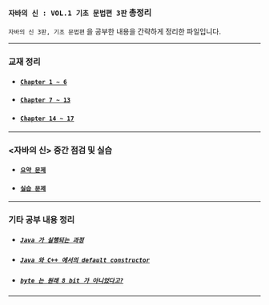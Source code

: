 
### `자바의 신 : VOL.1 기초 문법편 3판` 총정리

`자바의 신 3판, 기초 문법편` 을 공부한 내용을 간략하게 정리한 파일입니다.

---

### 교재 정리

- #### [`Chapter 1 ~ 6`](./ch_01_06.md)
- #### [`Chapter 7 ~ 13`](./ch_07_13.md)
- #### [`Chapter 14 ~ 17`](./ch_14_17.md)

---

### <자바의 신> 중간 점검 및 실습

- #### [`요약 문제`](../GOJ_mid_check/overview_problems/README.md)
- #### [`실습 문제`](../GOJ_mid_check/practice_problems/solution.md)

---

### 기타 공부 내용 정리

- ##### [`Java 가 실행되는 과정`](../ch_01/extra/how_does_java_works.md)

- ##### [`Java 와 C++ 에서의 default constructor`](../ch_03/extra/difference_of_default_constructor_in_java_and_cpp.md)

- ##### [`byte 는 원래 8 bit 가 아니었다고?`](../ch_04/README.md)

---
